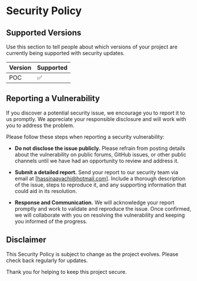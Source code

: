 # Security Policy

## Supported Versions

Use this section to tell people about which versions of your project are
currently being supported with security updates.

| Version | Supported          |
| ------- | ------------------ |
| POC     | :white_check_mark: |

## Reporting a Vulnerability

If you discover a potential security issue, we encourage you to report it to us promptly. We appreciate your responsible disclosure and will work with you to address the problem.

Please follow these steps when reporting a security vulnerability:

- **Do not disclose the issue publicly.** Please refrain from posting details about the vulnerability on public forums, GitHub issues, or other public channels until we have had an opportunity to review and address it.

- **Submit a detailed report.** Send your report to our security team via email at [hassinaayachi@hotmail.com]. Include a thorough description of the issue, steps to reproduce it, and any supporting information that could aid in its resolution.

- **Response and Communication.** We will acknowledge your report promptly and work to validate and reproduce the issue. Once confirmed, we will collaborate with you on resolving the vulnerability and keeping you informed of the progress.

## Disclaimer

This Security Policy is subject to change as the project evolves. Please check back regularly for updates.

Thank you for helping to keep this project secure.
